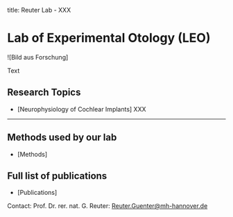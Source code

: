 title: Reuter Lab - XXX

# Lab of Experimental Otology (LEO)

![Bild aus Forschung]


Text 



## Research Topics
-   [Neurophysiology of Cochlear Implants]
  XXX


---------------------
## Methods used by our lab
- [Methods]



## Full list of publications
- [Publications]




Contact: Prof. Dr. rer. nat. G. Reuter: <Reuter.Guenter@mh-hannover.de>
